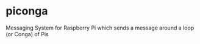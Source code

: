 piconga
=======

Messaging System for Raspberry Pi which sends a message around a loop (or Conga) of Pis
